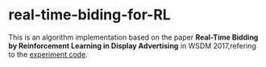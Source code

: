 # real-time-biding-for-RL

This is an algorithm implementation based on the paper **Real-Time Bidding by Reinforcement Learning in Display Advertising** in WSDM 2017,refering to the [experiment code](https://github.com/han-cai/rlb-dp).
